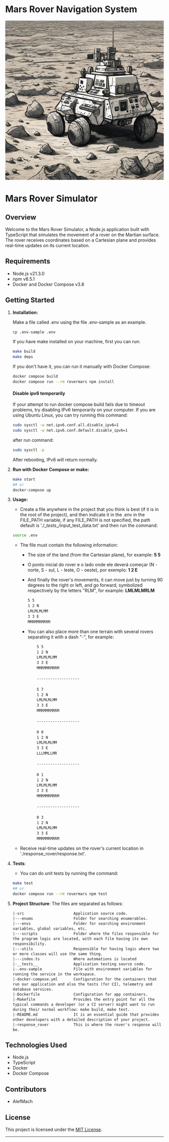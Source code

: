 # Mars Rover Navigation System

![](/static/rover.jpeg)

# Mars Rover Simulator

## Overview

Welcome to the Mars Rover Simulator, a Node.js application built with TypeScript that simulates the movement of a rover on the Martian surface. The rover receives coordinates based on a Cartesian plane and provides real-time updates on its current location.

## Requirements

- Node.js v21.3.0
- npm v8.5.1
- Docker and Docker Compose v3.8

## Getting Started

1. **Installation:**

   Make a file called .env using the file .env-sample as an example.

   ```bash
   cp .env-sample .env
   ```

   If you have make installed on your machine, first you can run:

   ```bash
   make build
   make deps
   ```
   If you don't have it, you can run it manually with Docker Compose:
   ```bash
   docker compose build
   docker compose run --rm rovermars npm install
   ```

   #### Disable ipv6 temporarily

    If your attempt to run docker compose build fails due to timeout problems, try disabling IPv6 temporarily on your computer. If you are using Ubuntu Linux, you can try running this command:

    ```bash
    sudo sysctl -w net.ipv6.conf.all.disable_ipv6=1
    sudo sysctl -w net.ipv6.conf.default.disable_ipv6=1
    ```

    after run command:

    ```bash
    sudo sysctl -p
    ```
    After rebooting, IPv6 will return normally.

2. **Run with Docker Compose or make:**
   ```bash
   make start 
   ## or
   docker-compose up
   ```

3. **Usage:**
   - Create a file anywhere in the project that you think is best (if it is in the root of the project), and then indicate it in the .env in the FILE_PATH variable, if any FILE_PATH is not specified, the path default is './\__tests__\/input_test_data.txt' and then run the command:
    ```bash
   source .env
   ```

   - The file must contain the following information:
        - The size of the land (from the Cartesian plane), for example: **5 5**
        - O ponto inicial do rover e o lado onde ele deverá começar (N - norte, S - sul, L - leste, O - oeste), por exemplo: **1 2 E**
        - And finally the rover's movements, it can move just by turning 90 degrees to the right or left, and go forward, symbolized respectively by the letters "RLM", for example: **LMLMLMRLM**
            ```txt
            5 5
            1 2 N
            LMLMLMLMM
            3 3 E
            MMRMMRMRRM
            ```

        - You can also place more than one terrain with several rovers separating it with a dash "-", for example:
            ```txt
                5 5
                1 2 N
                LMLMLMLMM
                3 3 E
                MMRMMRMRRM

                -------------------

                5 7
                1 2 N
                LMLMLMLMM
                3 3 E
                MMRMMRMRRM

                -------------------

                0 0
                1 2 N
                LMLMLMLMM
                3 3 E
                LLLMMLLMR

                -------------------

                0 1
                1 2 N
                LMLMLMLMM
                3 3 E
                MMRMMRMRRM

                -------------------

                0 3
                1 2 N
                LMLMLMLMM
                3 3 E
                MMRMMRMRRM
            ```
   
   - Receive real-time updates on the rover's current location in './response_rover/response.txt'.

4. **Tests**:
    - You can do unit tests by running the command:
    ```bash
   make test
   ## or
   docker compose run --rm rovermars npm test
   ```

5. **Project Structure**:
    The files are separated as follows:

    ```shell
    |-src                      Application source code.
    |---enums                  Folder for searching enumerables.
    |---envs                   Folder for searching environment variables, global variables, etc.
    |---scripts                Folder where the files responsible for the program logic are located, with each file having its own responsibility.
    |---utils                  Responsible for having logic where two or more classes will use the same thing.
    |---index.ts               Where automations is located
    |-__tests__                Application testing source code.
    |-.env-sample              File with environment variables for running the service in the workspace.
    |-docker-compose.yml       Configuration for the containers that run our application and also the tests (for CI), telemetry and database services.
    |-Dockerfile               Configuration for app containers.
    |-Makefile                 Provides the entry point for all the typical commands a developer (or a CI server) might want to run during their normal workflow: make build, make test.
    |-README.md                It is an essential guide that provides other developers with a detailed description of your project.
    |-response_rover           This is where the rover's response will be.
    ```


## Technologies Used

- Node.js
- TypeScript
- Docker
- Docker Compose

## Contributors

- AlefMach

## License

This project is licensed under the [MIT License](LICENSE).

---